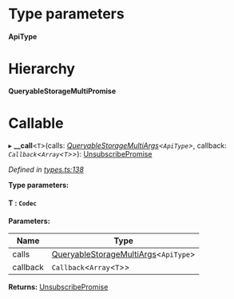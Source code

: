 

# Type parameters
#### ApiType 
# Hierarchy

**QueryableStorageMultiPromise**

# Callable
▸ **__call**<`T`>(calls: *[QueryableStorageMultiArgs](../modules/_types_.md#queryablestoragemultiargs)<`ApiType`>*, callback: *`Callback`<`Array`<`T`>>*): [UnsubscribePromise](../modules/_types_.md#unsubscribepromise)

*Defined in [types.ts:138](https://github.com/polkadot-js/api/blob/ea991e4/packages/api/src/types.ts#L138)*

**Type parameters:**

#### T :  `Codec`
**Parameters:**

| Name | Type |
| ------ | ------ |
| calls | [QueryableStorageMultiArgs](../modules/_types_.md#queryablestoragemultiargs)<`ApiType`> |
| callback | `Callback`<`Array`<`T`>> |

**Returns:** [UnsubscribePromise](../modules/_types_.md#unsubscribepromise)

